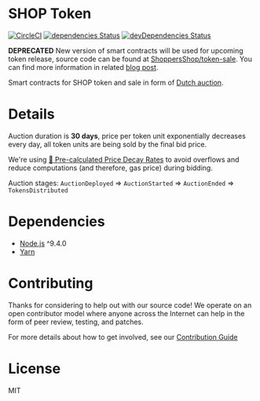 # SHOP Token

[![CircleCI](https://circleci.com/gh/ShoppersShop/shop-token.svg?style=svg)](https://circleci.com/gh/ShoppersShop/shop-token) [![dependencies Status](https://david-dm.org/ShoppersShop/shop-token/status.svg)](https://david-dm.org/ShoppersShop/shop-token) [![devDependencies Status](https://david-dm.org/ShoppersShop/shop-token/dev-status.svg)](https://david-dm.org/ShoppersShop/shop-token?type=dev)

**DEPRECATED** New version of smart contracts will be used for upcoming token release, source code can be found at [ShoppersShop/token-sale](https://github.com/ShoppersShop/token-sale). You can find more information in related [blog post](https://medium.com/@shoppers_shop/shop-token-release-model-enhancement-1a33e872864f).

Smart contracts for SHOP token and sale in form of [Dutch auction](https://en.wikipedia.org/wiki/Dutch_auction).

# Details

Auction duration is **30 days**, price per token unit exponentially decreases every day, all token units are being sold by the final bid price.

We're using [:page_facing_up: Pre-calculated Price Decay Rates](https://docs.google.com/spreadsheets/d/1L2JWqICu36N31yx_oH9bG9ypCr16tkKsXE37WythWjk/edit#gid=0) to avoid overflows and reduce computations (and therefore, gas price) during bidding.

Auction stages:
`AuctionDeployed` ⇒ `AuctionStarted` ⇒ `AuctionEnded` ⇒ `TokensDistributed`

# Dependencies

* [Node.js](https://nodejs.org) ^9.4.0
* [Yarn](https://yarnpkg.com)

# Contributing

Thanks for considering to help out with our source code! We operate on an open
contributor model where anyone across the Internet can help in the form of peer
review, testing, and patches.

For more details about how to get involved, see our
[Contribution Guide](https://github.com/ShoppersShop/shop-token/blob/master/CONTRIBUTING.md)

# License

MIT
